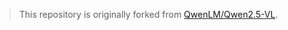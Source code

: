 > This repository is originally forked from [QwenLM/Qwen2.5-VL](https://github.com/QwenLM/Qwen2.5-VL).